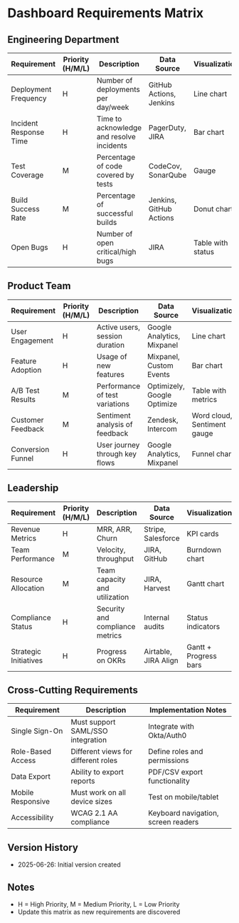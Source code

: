 # Dashboard Requirements Matrix

## Engineering Department

| Requirement | Priority (H/M/L) | Description | Data Source | Visualization | Update Frequency | Owner |
|-------------|-----------------|-------------|-------------|--------------|-----------------|-------|
| Deployment Frequency | H | Number of deployments per day/week | GitHub Actions, Jenkins | Line chart | Real-time | DevOps |
| Incident Response Time | H | Time to acknowledge and resolve incidents | PagerDuty, JIRA | Bar chart | Real-time | Engineering Managers |
| Test Coverage | M | Percentage of code covered by tests | CodeCov, SonarQube | Gauge | Daily | QA Team |
| Build Success Rate | M | Percentage of successful builds | Jenkins, GitHub Actions | Donut chart | Real-time | DevOps |
| Open Bugs | H | Number of open critical/high bugs | JIRA | Table with status | Hourly | QA Team |

## Product Team

| Requirement | Priority (H/M/L) | Description | Data Source | Visualization | Update Frequency | Owner |
|-------------|-----------------|-------------|-------------|--------------|-----------------|-------|
| User Engagement | H | Active users, session duration | Google Analytics, Mixpanel | Line chart | Daily | Product Managers |
| Feature Adoption | H | Usage of new features | Mixpanel, Custom Events | Bar chart | Daily | Product Managers |
| A/B Test Results | M | Performance of test variations | Optimizely, Google Optimize | Table with metrics | Real-time | Data Analysts |
| Customer Feedback | M | Sentiment analysis of feedback | Zendesk, Intercom | Word cloud, Sentiment gauge | Weekly | UX Researchers |
| Conversion Funnel | H | User journey through key flows | Google Analytics, Mixpanel | Funnel chart | Daily | Product Managers |

## Leadership

| Requirement | Priority (H/M/L) | Description | Data Source | Visualization | Update Frequency | Owner |
|-------------|-----------------|-------------|-------------|--------------|-----------------|-------|
| Revenue Metrics | H | MRR, ARR, Churn | Stripe, Salesforce | KPI cards | Daily | Finance Team |
| Team Performance | M | Velocity, throughput | JIRA, GitHub | Burndown chart | Weekly | Engineering Managers |
| Resource Allocation | M | Team capacity and utilization | JIRA, Harvest | Gantt chart | Weekly | Department Heads |
| Compliance Status | H | Security and compliance metrics | Internal audits | Status indicators | Monthly | CISO |
| Strategic Initiatives | H | Progress on OKRs | Airtable, JIRA Align | Gantt + Progress bars | Weekly | C-level |

## Cross-Cutting Requirements

| Requirement | Description | Implementation Notes |
|-------------|-------------|----------------------|
| Single Sign-On | Must support SAML/SSO integration | Integrate with Okta/Auth0 |
| Role-Based Access | Different views for different roles | Define roles and permissions |
| Data Export | Ability to export reports | PDF/CSV export functionality |
| Mobile Responsive | Must work on all device sizes | Test on mobile/tablet |
| Accessibility | WCAG 2.1 AA compliance | Keyboard navigation, screen readers |

## Version History
- 2025-06-26: Initial version created

## Notes
- H = High Priority, M = Medium Priority, L = Low Priority
- Update this matrix as new requirements are discovered
